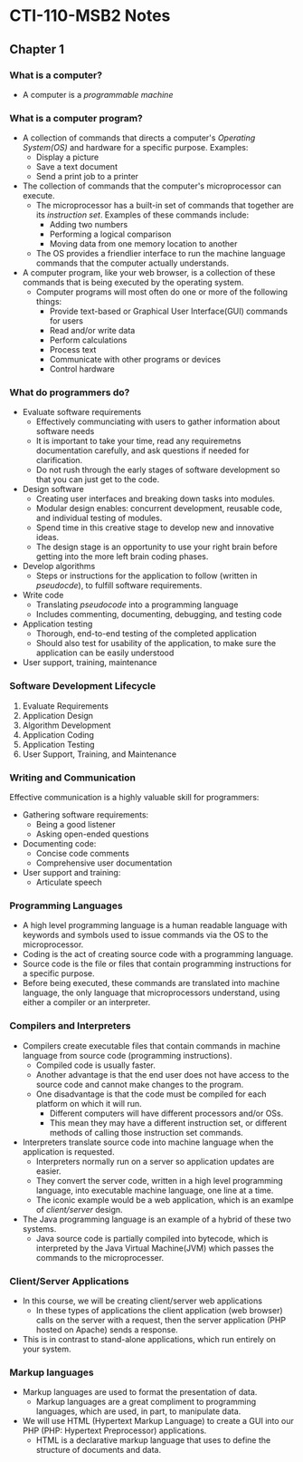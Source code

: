 # CTI-110-MSB2 Notes
## Chapter 1
### What is a computer?
- A computer is a *programmable machine*

### What is a computer program?
- A collection of commands that directs a computer's *Operating System(OS)* and 
  hardware for a specific purpose. Examples:
	- Display a picture
	- Save a text document
	- Send a print job to a printer
- The collection of commands that the computer's microprocessor can execute.
	- The microprocessor has a built-in set of commands that together are its
	  *instruction set*. Examples of these commands include:
		- Adding two numbers
		- Performing a logical comparison
		- Moving data from one memory location to another
	- The OS provides a friendlier interface to run the machine language 
	  commands that the computer actually understands.
- A computer program, like your web browser,  is a collection of these commands
  that is being executed by the operating system.
	- Computer programs will most often do one or more of the following things:
		- Provide text-based or Graphical User Interface(GUI) commands for users
		- Read and/or write data
		- Perform calculations
		- Process text
		- Communicate with other programs or devices
		- Control hardware
### What do programmers do?
- Evaluate software requirements
	- Effectively communciating with users to gather information about software 
	  needs
	- It is important to take your time, read any requiremetns documentation 
	  carefully, and ask questions if needed for clarification.
	- Do not rush through the early stages of software development so that you 
	  can just get to the code.
- Design software
	- Creating user interfaces and breaking down tasks into modules.
	- Modular design enables: concurrent development, reusable code, and 
	  individual testing of modules.
	- Spend time in this creative stage to develop new and innovative ideas.
	- The design stage is an opportunity to use your right brain before getting
	  into the more left brain coding phases.
- Develop algorithms
	- Steps or instructions for the application to follow (written in 
	  *pseudocde*), to fulfill software requirements.
- Write code
	- Translating *pseudocode* into a programming language
	- Includes commenting, documenting, debugging, and testing code
- Application testing
	- Thorough, end-to-end testing of the completed application
	- Should also test for usability of the application, to make sure the 
	  application can be easily understood
- User support, training, maintenance
### Software Development Lifecycle
1. Evaluate Requirements
2. Application Design
3. Algorithm Development
4. Application Coding
5. Application Testing
6. User Support, Training, and Maintenance
### Writing and Communication
Effective communication is a highly valuable skill for programmers:
- Gathering software requirements:
	- Being a good listener
	- Asking open-ended questions
- Documenting code:
	- Concise code comments
	- Comprehensive user documentation
- User support and training:
	- Articulate speech
### Programming Languages
- A high level programming language is a human readable language with keywords 
  and symbols used to issue commands via the OS to the microprocessor.
- Coding is the act of creating source code with a programming language.
- Source code is the file or files that contain programming instructions for a 
  specific purpose.
- Before being executed, these commands are translated into machine language, 
  the only language that microprocessors understand, using either a compiler or
  an interpreter.
### Compilers and Interpreters
- Compilers create executable files that contain commands in machine language 
  from source code (programming instructions).
	- Compiled code is usually faster.
	- Another advantage is that the end user does not have access to the source 
	  code and cannot make changes to the program.
	- One disadvantage is that the code must be compiled for each platform on 
	  which it will run.
		- Different computers will have different processors and/or OSs. 
		- This mean they may have a different instruction set, or different
		  methods of calling those instruction set commands.
- Interpreters translate source code into machine language when the application 
  is requested.
	- Interpreters normally run on a server so application updates are easier.
	- They convert the server code, written in a high level programming 
	  language, into executable machine language, one line at a time.
	- The iconic example would be a web application, which is an examlpe of 
	  *client/server* design.
- The Java programming language is an example of a hybrid of these two systems.
	- Java source code is partially compiled into bytecode, which is interpreted
	  by the Java Virtual Machine(JVM) which passes the commands to the 
	  microprocesser.
### Client/Server Applications
- In this course, we will be creating client/server web applications
	- In these types of applications the client application (web browser) calls
	  on the server with a request, then the server application (PHP hosted on 
	  Apache) sends a response.
- This is in contrast to stand-alone applications, which run entirely on your 
  system.
### Markup languages
- Markup languages are used to format the presentation of data.
	- Markup languages are a great compliment to programming languages, which
	  are used, in part, to manipulate data.
- We will use HTML (Hypertext Markup Language) to create a GUI into our PHP
  (PHP: Hypertext Preprocessor) applications.
	- HTML is a declarative markup language that uses <tags> to define the 
	  structure of documents and data.

